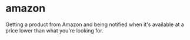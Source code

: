 # amazon
Getting a product from Amazon and being notified when it's available at a price lower than what you're looking for.
